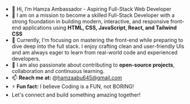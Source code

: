 - 👋 Hi, I’m Hamza Ambassador - Aspiring Full-Stack Web Developer
- 👀 I am on a mission to become a skilled Full-Stack Developer with a strong foundation in building modern, interactive, and responsive front-end applications using **HTML, CSS, JavaScript, React, and Tailwind CSS**
- 🌱 Currently, I'm focusing on mastering the front-end while preparing to dive deep into the full stack. I enjoy crafting clean and user-friendly UIs and am always eager to learn from real-world code and experienced developers.
- 💞️ I am also passionate about contributing to **open-source projects**, collaboration and continuous learning.
- 📫 **Reach me at:**  @hamzaabu645@gmail.com
- ⚡ **Fun fact:** I believe Coding is a FUN, not BORING!
- Let's connect and build something amazing together!

<!---
Hamza-9863/Hamza-9863 is a ✨ special ✨ repository because its `README.md` (this file) appears on your GitHub profile.
You can click the Preview link to take a look at your changes.
--->

